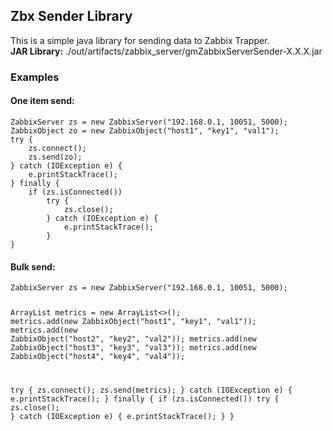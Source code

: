 <h2>Zbx Sender Library</h2>

This is a simple java library for sending data to Zabbix Trapper.</br>
**JAR Library:** ./out/artifacts/zabbix_server/gmZabbixServerSender-X.X.X.jar

<h3>Examples</h3>

<h4>One item send:</h4>
<pre><code>ZabbixServer zs = new ZabbixServer("192.168.0.1, 10051, 5000);
ZabbixObject zo = new ZabbixObject("host1", "key1", "val1");
try {
    zs.connect();
    zs.send(zo);
} catch (IOException e) {
    e.printStackTrace();
} finally {
    if (zs.isConnected())
        try {
            zs.close();
        } catch (IOException e) {
            e.printStackTrace();
        }
}</code></pre>

<h4>Bulk send:</h4>
<pre><code>ZabbixServer zs = new ZabbixServer("192.168.0.1, 10051, 5000);

ArrayList<ZabbixObject> metrics = new ArrayList<>();
metrics.add(new ZabbixObject("host1", "key1", "val1"));
metrics.add(new ZabbixObject("host2", "key2", "val2"));
metrics.add(new ZabbixObject("host3", "key3", "val3"));
metrics.add(new ZabbixObject("host4", "key4", "val4"));

try {
    zs.connect();
    zs.send(metrics);
} catch (IOException e) {
    e.printStackTrace();
} finally {
    if (zs.isConnected())
        try {
            zs.close();
        } catch (IOException e) {
            e.printStackTrace();
        }
}</code></pre>
